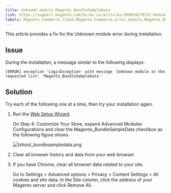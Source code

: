 ```yaml
---
title: Unknown module Magento_BundleSampleData
link: https://support.magento.com/hc/en-us/articles/360034276152-Unknown-module-Magento-BundleSampleData
labels: Magento Commerce Cloud,Magento Commerce,error,module,Magento_BundleSampleData,unknown,LogicException,how to
---
```


This article provides a fix for the Unknown module error during installation.

## Issue

During the installation, a message similar to the following displays:

<pre><code class="language-text">[ERROR] exception 'LogicException' with message 'Unknown module in the requested list: 'Magento_BundleSampleData''</code></pre>

## Solution

Try each of the following one at a time, then try your installation again.

1. Run the [Web Setup Wizard](https://devdocs.magento.com/guides/v2.3/install-gde/install/web/install-web.html).
    
    
    
    On Step 4: Customize Your Store, expand Advanced Modules Configurations and clear the Magento\_BundleSampleData checkbox as the following figure shows.
    
    
    
    ![tshoot_bundlesampledata.png](https://support.magento.com/hc/article_attachments/360039762491/tshoot_bundlesampledata.png)
    
    
1. Clear all browser history and data from your web browser.
1. If you have Chrome, clear all browser data related to your site.
    
    
    
    Go to Settings > Advanced options > Privacy > Content Settings > All cookies and site data. In the Site column, click the address of your Magento server and click Remove All.
    
    